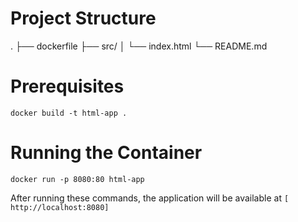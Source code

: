 # Project Structure
.
├── dockerfile
├── src/
│   └── index.html
└── README.md
# Prerequisites
```
docker build -t html-app .
```
# Running the Container
```
docker run -p 8080:80 html-app
```
After running these commands, the application will be available at ```[ http://localhost:8080] ```
